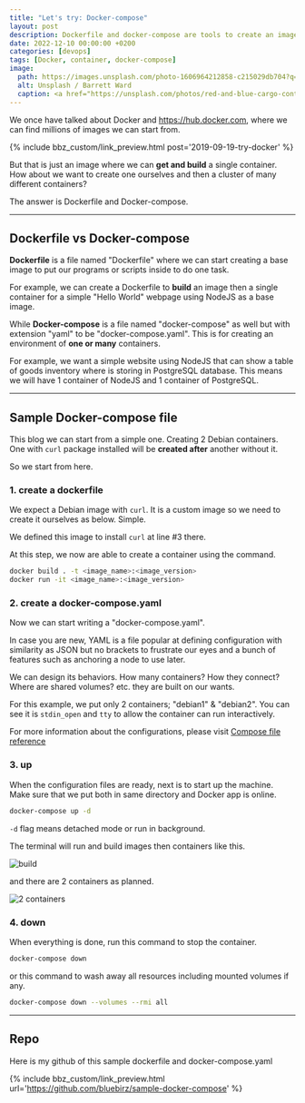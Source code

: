 ```yaml
---
title: "Let's try: Docker-compose"
layout: post
description: Dockerfile and docker-compose are tools to create an image or a cluster of images by ourselves.
date: 2022-12-10 00:00:00 +0200
categories: [devops]
tags: [Docker, container, docker-compose]
image:
  path: https://images.unsplash.com/photo-1606964212858-c215029db704?q=80&w=2070&auto=format&fit=crop&ixlib=rb-4.0.3&ixid=M3wxMjA3fDB8MHxwaG90by1wYWdlfHx8fGVufDB8fHx8fA%3D%3D
  alt: Unsplash / Barrett Ward
  caption: <a href="https://unsplash.com/photos/red-and-blue-cargo-containers-5WQJ_ejZ7y8">Unsplash / Barrett Ward</a>
---
```


We once have talked about Docker and <https://hub.docker.com>, where we can find millions of images we can start from.

{% include bbz_custom/link_preview.html post='2019-09-19-try-docker' %}

But that is just an image where we can **get and build** a single container. How about we want to create one ourselves and then a cluster of many different containers?

The answer is Dockerfile and Docker-compose.

---

## Dockerfile vs Docker-compose

**Dockerfile** is a file named "Dockerfile" where we can start creating a base image to put our programs or scripts inside to do one task.

For example, we can create a Dockerfile to **build** an image then a single container for a simple "Hello World" webpage using NodeJS as a base image.

While **Docker-compose** is a file named "docker-compose" as well but with extension "yaml" to be "docker-compose.yaml". This is for creating an environment of **one or many** containers.

For example, we want a simple website using NodeJS that can show a table of goods inventory where is storing in PostgreSQL database. This means we will have 1 container of NodeJS and 1 container of PostgreSQL.

---

## Sample Docker-compose file

This blog we can start from a simple one. Creating 2 Debian containers. One with `curl` package installed will be **created after** another without it.

So we start from here.

### 1. create a dockerfile

We expect a Debian image with `curl`. It is a custom image so we need to create it ourselves as below. Simple.

<script src="https://gist.github.com/bluebirz/872b0a3fe27c342d1864fde1001fd14c.js"></script>

We defined this image to install `curl` at line #3 there.

At this step, we now are able to create a container using the command.

```sh
docker build . -t <image_name>:<image_version>
docker run -it <image_name>:<image_version>
```

### 2. create a docker-compose.yaml

Now we can start writing a "docker-compose.yaml".

In case you are new, YAML is a file popular at defining configuration with similarity as JSON but no brackets to frustrate our eyes and a bunch of features such as anchoring a node to use later.

We can design its behaviors. How many containers? How they connect? Where are shared volumes? etc. they are built on our wants.

<script src="https://gist.githubusercontent.com/bluebirz/4c95b53f9478d2be398d891add000880.js"></script>

For this example, we put only 2 containers; "debian1" & "debian2". You can see it is `stdin_open` and `tty` to allow the container can run interactively.

For more information about the configurations, please visit [Compose file reference](https://docs.docker.com/reference/compose-file/)

### 3. up

When the configuration files are ready, next is to start up the machine. Make sure that we put both in same directory and Docker app is online.

```sh
docker-compose up -d
```

`-d` flag means detached mode or run in background.

The terminal will run and build images then containers like this.

![build](https://bluebirzdotnet.s3.ap-southeast-1.amazonaws.com/docker-compose/Screenshot+2565-12-06+at+20.34.05.png)

and there are 2 containers as planned.

![2 containers](https://bluebirzdotnet.s3.ap-southeast-1.amazonaws.com/docker-compose/Screenshot+2565-12-06+at+20.34.16.png)

### 4. down

When everything is done, run this command to stop the container.

```sh
docker-compose down
```

or this command to wash away all resources including mounted volumes if any.

```sh
docker-compose down --volumes --rmi all
```

---

## Repo

Here is my github of this sample dockerfile and docker-compose.yaml

{% include bbz_custom/link_preview.html url='<https://github.com/bluebirz/sample-docker-compose>' %}
